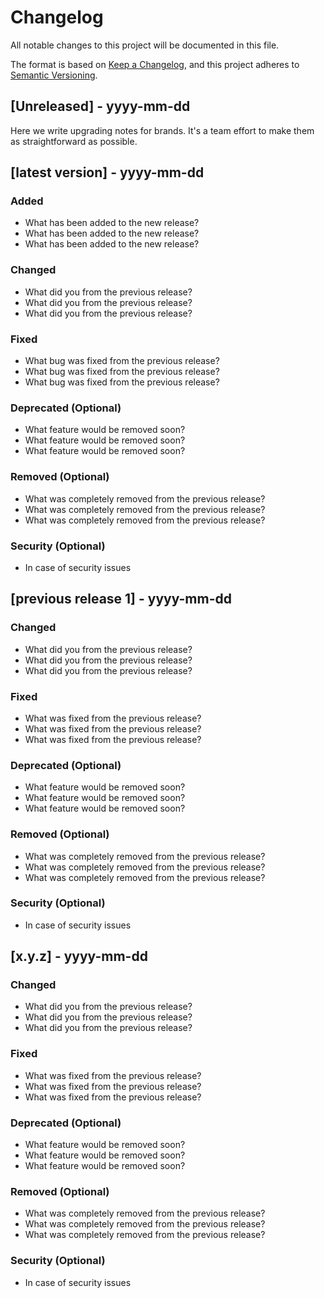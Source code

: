 # Changelog
All notable changes to this project will be documented in this file.

The format is based on [Keep a Changelog](https://keepachangelog.com/en/1.0.0/),
and this project adheres to [Semantic Versioning](https://semver.org/spec/v2.0.0.html).

## [Unreleased] - yyyy-mm-dd
Here we write upgrading notes for brands. It's a team effort to make them as straightforward as possible.

## [latest version] - yyyy-mm-dd
### Added
- What has been added to the new release?
- What has been added to the new release?
- What has been added to the new release?

### Changed
- What did you from the previous release?
- What did you from the previous release?
- What did you from the previous release?

### Fixed
- What bug was fixed from the previous release?
- What bug was fixed from the previous release?
- What bug was fixed from the previous release?

### Deprecated (Optional)
- What feature would be removed soon?
- What feature would be removed soon?
- What feature would be removed soon?

### Removed (Optional)
- What was completely removed from the previous release?
- What was completely removed from the previous release?
- What was completely removed from the previous release?

### Security (Optional)
- In case of security issues

## [previous release 1] - yyyy-mm-dd

### Changed
- What did you from the previous release?
- What did you from the previous release?
- What did you from the previous release?

### Fixed
- What was fixed from the previous release?
- What was fixed from the previous release?
- What was fixed from the previous release?

### Deprecated (Optional)
- What feature would be removed soon?
- What feature would be removed soon?
- What feature would be removed soon?

### Removed (Optional)
- What was completely removed from the previous release?
- What was completely removed from the previous release?
- What was completely removed from the previous release?

### Security (Optional)
- In case of security issues

## [x.y.z] - yyyy-mm-dd

### Changed
- What did you from the previous release?
- What did you from the previous release?
- What did you from the previous release?

### Fixed
- What was fixed from the previous release?
- What was fixed from the previous release?
- What was fixed from the previous release?

### Deprecated (Optional)
- What feature would be removed soon?
- What feature would be removed soon?
- What feature would be removed soon?

### Removed (Optional)
- What was completely removed from the previous release?
- What was completely removed from the previous release?
- What was completely removed from the previous release?

### Security (Optional)
- In case of security issues